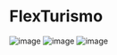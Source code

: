 # FlexTurismo
![image](https://user-images.githubusercontent.com/73072383/145145611-9b7ea9a8-0f65-4d5a-b18e-797e0b69581c.png)
![image](https://user-images.githubusercontent.com/73072383/145145743-c8910585-6444-421a-b1e1-346a5fd6d85c.png)
![image](https://user-images.githubusercontent.com/73072383/145145798-a82fec32-87c1-4650-99b3-a9edbffdc2fe.png)

